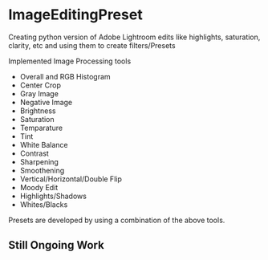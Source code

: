 # ImageEditingPreset
Creating python version of Adobe Lightroom edits like highlights, saturation, clarity, etc and using them to create filters/Presets

Implemented Image Processing tools

- Overall and RGB Histogram
- Center Crop
- Gray Image
- Negative Image
- Brightness
- Saturation
- Temparature
- Tint
- White Balance
- Contrast
- Sharpening
- Smoothening
- Vertical/Horizontal/Double Flip
- Moody Edit
- Highlights/Shadows
- Whites/Blacks

Presets are developed by using a combination of the above tools.

## Still Ongoing Work
